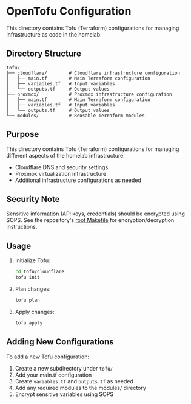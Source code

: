 # OpenTofu Configuration

This directory contains Tofu (Terraform) configurations for managing infrastructure as code in the homelab.

## Directory Structure

```
tofu/
├── cloudflare/        # Cloudflare infrastructure configuration
│   ├── main.tf        # Main Terraform configuration
│   ├── variables.tf   # Input variables
│   └── outputs.tf     # Output values
├── proxmox/           # Proxmox infrastructure configuration
│   ├── main.tf        # Main Terraform configuration
│   ├── variables.tf   # Input variables
│   └── outputs.tf     # Output values
└── modules/           # Reusable Terraform modules
```

## Purpose

This directory contains Tofu (Terraform) configurations for managing different aspects of the homelab infrastructure:
- Cloudflare DNS and security settings
- Proxmox virtualization infrastructure
- Additional infrastructure configurations as needed

## Security Note

Sensitive information (API keys, credentials) should be encrypted using SOPS. See the repository's [root Makefile](../Makefile) for encryption/decryption instructions.

## Usage

1. Initialize Tofu:
   ```bash
   cd tofu/cloudflare
   tofu init
   ```

2. Plan changes:
   ```bash
   tofu plan
   ```

3. Apply changes:
   ```bash
   tofu apply
   ```

## Adding New Configurations

To add a new Tofu configuration:
1. Create a new subdirectory under `tofu/`
2. Add your main.tf configuration
3. Create `variables.tf` and `outputs.tf` as needed
4. Add any required modules to the modules/ directory
5. Encrypt sensitive variables using SOPS
